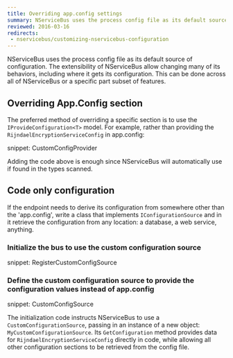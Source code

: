 ```yaml
---
title: Overriding app.config settings
summary: NServiceBus uses the process config file as its default source of configuration.
reviewed: 2016-03-16
redirects:
 - nservicebus/customizing-nservicebus-configuration
---
```


NServiceBus uses the process config file as its default source of configuration. The extensibility of NServiceBus allow changing many of its behaviors, including where it gets its configuration. This can be done across all of NServiceBus or a specific part subset of features.


## Overriding App.Config section

The preferred method of overriding a specific section is to use the `IProvideConfiguration<T>` model. For example, rather than providing the `RijndaelEncryptionServiceConfig` in app.config:

snippet: CustomConfigProvider

Adding the code above is enough since NServiceBus will automatically use if found in the types scanned.


## Code only configuration

If the endpoint needs to derive its configuration from somewhere other than the 'app.config', write a class that implements `IConfigurationSource` and in it retrieve the configuration from any location: a database, a web service, anything.


### Initialize the bus to use the custom configuration source

snippet: RegisterCustomConfigSource


### Define the custom configuration source to provide the configuration values instead of app.config

snippet: CustomConfigSource

The initialization code instructs NServiceBus to use a `CustomConfigurationSource`, passing in an instance of a new object: `MyCustomConfigurationSource`. Its `GetConfiguration` method provides data for `RijndaelEncryptionServiceConfig` directly in code, while allowing all other configuration sections to be retrieved from the config file.